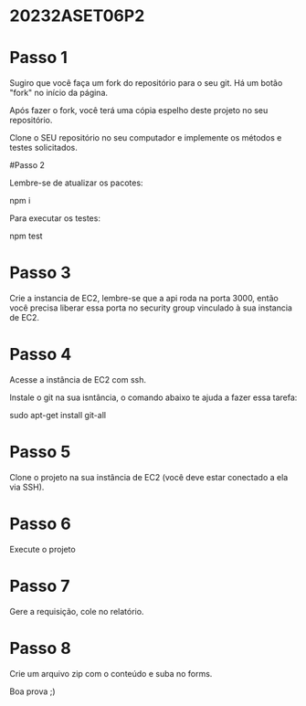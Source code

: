 # 20232ASET06P2

# Passo 1

Sugiro que você faça um fork do repositório para o seu git. Há um botão "fork" no início da página.

Após fazer o fork, você terá uma cópia espelho deste projeto no seu repositório.

Clone o SEU repositório no seu computador e implemente os métodos e testes solicitados.

#Passo 2

Lembre-se de atualizar os pacotes:

npm i

Para executar os testes:

npm test


# Passo 3

Crie a instancia de EC2, lembre-se que a api roda na porta 3000, então você precisa liberar essa porta no security group vinculado à sua instancia de EC2.

# Passo 4

Acesse a instância de EC2 com ssh.

Instale o git na sua isntância, o comando abaixo te ajuda a fazer essa tarefa:

sudo apt-get install git-all

# Passo 5

Clone o projeto na sua instância de EC2 (você deve estar conectado a ela via SSH).

# Passo 6

Execute o projeto

# Passo 7

Gere a requisição, cole no relatório.

# Passo 8

Crie um arquivo zip com o conteúdo e suba no forms.


Boa prova ;)

